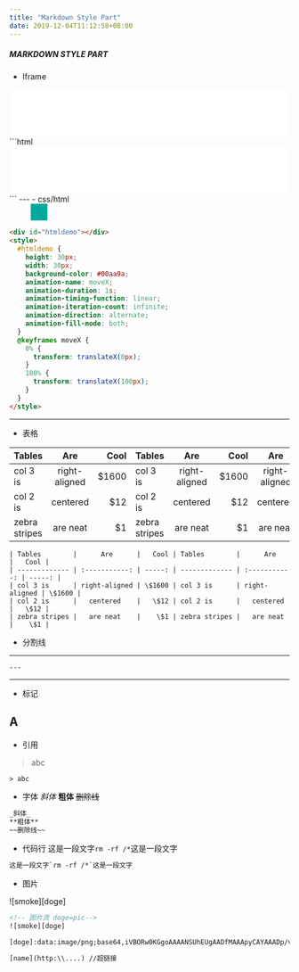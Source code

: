 ```yaml
---
title: "Markdown Style Part"
date: 2019-12-04T11:12:58+08:00
---
```


##### MARKDOWN STYLE PART


- Iframe
<!-- 属性什么的不要错了，最好用双引号括住 -->
<!-- 网易云的iframe需要做些调整，调整如下 -->
<iframe src="//music.163.com/outchain/player?type=2&id=536096151&auto=0&height=66" frameborder="0" width="100%" height="86px"></iframe>
```html
<iframe src="//music.163.com/outchain/player?type=2&id=536096151&auto=0&height=66" frameborder="0" width="100%" height="86px"></iframe>
```
---
- css/html
<div id="htmldemo"></div>
<style>
  #htmldemo {
    height: 30px;
    width: 30px;
    background-color: #00aa9a;
    animation-name: moveX;
    animation-duration: 1s;
    animation-timing-function: linear;
    animation-iteration-count: infinite;
    animation-direction: alternate;
    animation-fill-mode: both;
  }
  @keyframes moveX {
    0% {
      transform: translateX(1px);
    }
    100% {
      transform: translateX(750px);
    }
  }
</style>

```html
<div id="htmldemo"></div>
<style>
  #htmldemo {
    height: 30px;
    width: 30px;
    background-color: #00aa9a;
    animation-name: moveX;
    animation-duration: 1s;
    animation-timing-function: linear;
    animation-iteration-count: infinite;
    animation-direction: alternate;
    animation-fill-mode: both;
  }
  @keyframes moveX {
    0% {
      transform: translateX(0px);
    }
    100% {
      transform: translateX(100px);
    }
  }
</style>
```
---
- 表格

| Tables        |      Are      |   Cool | Tables        |      Are      |   Cool |         Are      |
| ------------- | :-----------: | -----: | ------------- | :-----------: | -----: | :--------------: |
| col 3 is      | right-aligned | \$1600 | col 3 is      | right-aligned | \$1600 |    right-aligned |
| col 2 is      |   centered    |   \$12 | col 2 is      |   centered    |   \$12 |      centered    |
| zebra stripes |   are neat    |    \$1 | zebra stripes |   are neat    |    \$1 |      are neat    |

```text
| Tables        |      Are      |   Cool | Tables        |      Are      |   Cool |
| ------------- | :-----------: | -----: | ------------- | :-----------: | -----: |
| col 3 is      | right-aligned | \$1600 | col 3 is      | right-aligned | \$1600 |
| col 2 is      |   centered    |   \$12 | col 2 is      |   centered    |   \$12 |
| zebra stripes |   are neat    |    \$1 | zebra stripes |   are neat    |    \$1 |
```

- 分割线

---
```text
---
```
---

- 标记

A
---

- 引用

> abc
```html
> abc
```

- 字体
_斜体_
**粗体**
~~删除线~~
```html
_斜体_
**粗体**
~~删除线~~
```

- 代码行
这是一段文字`rm -rf /*`这是一段文字

```html
这是一段文字`rm -rf /*`这是一段文字
```

- 图片


![smoke][doge]
```html
<!-- 图片流 doge=pic-->
![smoke][doge]

[doge]:data:image/png;base64,iVBORw0KGgoAAAANSUhEUgAADfMAAApyCAYAAADp/vULAAAACXBIWXMAAAsTAAALEwEAmpwYAAAgAElEQVR4nOzdaZRV9Zk+7JtiHsQIAsqsgBPihAOBRDEtiSaIQ0yMY2trwCHov40apLHVRNSOEBNRMTgRsdUYWztpE42COIsooEYQFRQEAgiCTMVUVL0feDmLsgoohJJ0e11rsbL3

[name](http:\\....) //超链接
```





